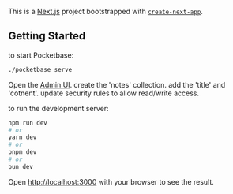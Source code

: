 This is a [Next.js](https://nextjs.org/) project bootstrapped with [`create-next-app`](https://github.com/vercel/next.js/tree/canary/packages/create-next-app).

## Getting Started

to start Pocketbase:

```bash
./pocketbase serve
```
Open the [Admin UI](http://127.0.0.1:8090/_/).
create the 'notes' collection.
add the 'title' and 'cotnent'.
update security rules to allow read/write access.

to run the development server:

```bash
npm run dev
# or
yarn dev
# or
pnpm dev
# or
bun dev
```

Open [http://localhost:3000](http://localhost:3000) with your browser to see the result.

